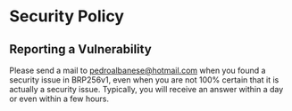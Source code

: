# Security Policy

## Reporting a Vulnerability

Please send a mail to pedroalbanese@hotmail.com when you found a security issue in BRP256v1, even when you are not 100% certain 
that it is actually a security issue. Typically, you will receive an answer within a day or even within a few hours.
